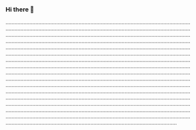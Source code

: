 ### Hi there 👋

...................................................................................................................................................................................................................................................................................................................................................................................................................................................................................................................................................................................................................................................................................................................................................................................................................................................................................................................................................................................................................................................................................................................................................................................................................................................................................................................................................................................................................................................................................................................................................................................................................................................................................................................................................................................................................................................................................................................................................................................................................................................................................................................................................................................
